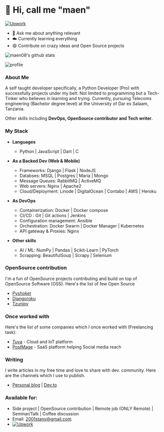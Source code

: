 
# :man:  Hi, call me "maen"
 
[![Upwork](https://img.shields.io/badge/Upwork-Hire%20Me-gray?labelColor=32cd32&style=flat-square&logo=upwork&logoColor=white&link=https://www.upwork.com/o/profiles/users/~013e000d7680a4c985/)](https://www.upwork.com/freelancers/ruhezastanley)


- :snake: Ask me about anything relevant
- :cloud:  Currently learning everything
- :smile:  Contribute on crazy ideas and Open Source projects


![maen08's github stats](https://github-readme-stats.vercel.app/api?username=maen08)

![profile](https://komarev.com/ghpvc/?username=maen08)


### About Me
A self taught developer specifically, a Python Developer (Pro) with successfully projects under my belt. Not limited to programming but a Tech-Tinker who believes in learning and trying. Currently, pursuing Telecoms engineering (Bachelor degree level) at the University of Dar es Salaam, Tanzania. 

Other skills including **DevOps, OpenSource contributor and Tech writer**.



### My Stack

- **Languages**
    - Python | JavaScript | Dart | C


- **As a Backed Dev (Web & Mobile)**
    - Frameworks:  Django | Flask | NodeJS
    - Databses: MSQL | Postgres | Maria | Mongo
    - Message Queues: RabbitMQ | ActiveMQ
    - Web servers:  Nginx | Apache2
    - Cloud/Deployment:  Linode | DigitalOcean | Contabo | AWS | Heroku 


- **As DevOps**
    - Containerization:  Docker | Docker compose
    - CI/CD :   Git | Git actions | Jenkins
    - Configuration management:  Ansible
    - Orchestration:  Docker Swarm | Docker Manager | Kubernetes
    - API gateway & Proxies: Nginx
 
 
 - **Other skills**
    - AI / ML:  NumPy | Pandas | Scikit-Learn | PyTorch
    - Scrapping:  BeautifulSoup | Scrapy | Selenium

  
  
### OpenSource contribution
I'm a fun of OpenSource projects contributing and build on top of OpenSource Software (OSS). Here's the list of few Open Source
- [Pyshoket](https://pypi.org/project/pyshoket/)
- [Djangoroku](https://pypi.org/project/djangoroku)
- [Tzunipy](https://pypi.org/project/tzunipy/)


### Once worked with
Here's the list of some companies which I once worked with (Freelancing task):
-  [Tuya](https://www.tuya.com) -  Cloud and IoT platform
-  [PostMage](https://postmage.com/) - SaaS platform helping Social media reach


### Writing
I write articles in my free time and love to share with dev. community. Here are the channels which I use to publish.
- [Personal blog](https://maenblog.tech) | [Dev.to](https://dev.to/maen) 


### Available for:
- Side project | OpenSource contribution | Remote job (ONLY Remote) | Seminar/Talk | Coffee discussion
- Email: 2001stany@gmail.com
- [![Upwork](https://img.shields.io/badge/Upwork-Hire%20Me-gray?labelColor=32cd32&style=flat-square&logo=upwork&logoColor=white&link=https://www.upwork.com/o/profiles/users/~013e000d7680a4c985/)](https://www.upwork.com/freelancers/ruhezastanley)



